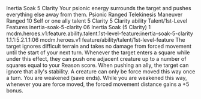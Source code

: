 <ability>
  <name>Inertia Soak</name>
  <cost>5 Clarity</cost>
  <flavor>Your psionic energy surrounds the target and pushes everything else away from them.</flavor>
  <keywords>
    <keyword>Psionic</keyword>
    <keyword>Ranged</keyword>
    <keyword>Telekinesis</keyword>
  </keywords>
  <type>Maneuver</type>
  <distance>Ranged 10</distance>
  <target>Self or one ally</target>
  <metadata>
    <class>talent</class>
    <cost>5 Clarity</cost>
    <cost_amount>5</cost_amount>
    <cost_resource>Clarity</cost_resource>
    <feature_type>ability</feature_type>
    <file_dpath>Talent/1st-Level Features</file_dpath>
    <item_id>inertia-soak-5-clarity</item_id>
    <item_index>06</item_index>
    <item_name>Inertia Soak (5 Clarity)</item_name>
    <level>1</level>
    <scc>mcdm.heroes.v1:feature.ability.talent.1st-level-feature:inertia-soak-5-clarity</scc>
    <scdc>1.1.1:5.2.1.1:06</scdc>
    <source>mcdm.heroes.v1</source>
    <type>feature/ability/talent/1st-level-feature</type>
  </metadata>
  <effects>
    <effect type="mundane">The target ignores difficult terrain and takes no damage from forced movement until the start of your next turn. Whenever the target enters a square while under this effect, they can push one adjacent creature up to a number of squares equal to your Reason score. When pushing an ally, the target can ignore that ally&apos;s stability. A creature can only be force moved this way once a turn.</effect>
    <effect type="mundane" name="Strained">You are weakened (save ends). While you are weakened this way, whenever you are force moved, the forced movement distance gains a +5 bonus.</effect>
  </effects>
</ability>
